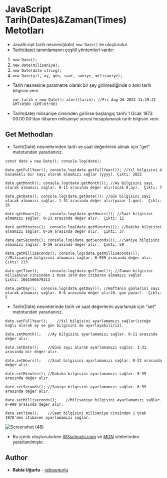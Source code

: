 # JavaScript Tarih(Dates)&Zaman(Times) Metotları
+ JavaScript tarih nesnesi(date) `new Date()` ile oluşturulur.
+ Tarih(date) tanımlamanın çeşitli yöntemleri vardır:
1. `new Date();`
2. `new Date(milisaniye);`
3. `new Date(date string);`
4. `new Date(yıl, ay, gün, saat, saniye, milisaniye);`
+ Tarih nesnesine parametre olarak bir şey girilmediğinde o anki tarih bilgisini verir. 

   `var tarih = new Date(); alert(tarih);
   //Fri Aug 26 2022 11:19:21 GMT+0300 (GMT+03:00)`    
    
+ Tarih(date) milisaniye cinsinden girilirse başlangıç tarihi 1 Ocak 1973 00.00.00'dan itibaren milisaniye süresi hesaplanarak tarih bilgisini verir.
## Get Methodları
+ Tarih(Date) nesnelerinden tarih ve saat değerlerini almak için "get" metotundan yararlanırız. 

` const date = new Date();
  console.log(date); `

`date.getFullYear();
console.log(date.getFullYear()); //Yıl bilgisini 4 basamaklı bir sayı olarak almamızı sağlar (yyyy). Çıktı: 2022`

`date.getMonth();
console.log(date.getMonth()); //Ay bilgisini sayı olarak almamızı sağlar. 0-11 arasında değer alır(ocak 0.ay).  Çıktı: 7`

`date.getDate();
console.log(date.getDate()); //Gün bilgisini sayı olarak almamızı sağlar. 1-31 arasında değer alır(pazar 1.gün).  Çıktı: 26`

`date.getHours();	
console.log(date.getHours()); //Saat bilgisini almamızı sağlar. 0-23 arasında değer alır.  Çıktı: 12`

`date.getMinutes();	
console.log(date.getMinutes()); //Dakika bilgisini almamızı sağlar. 0-59 arasında değer alır.  Çıktı: 37`

`date.getSeconds();
console.log(date.getSeconds()); //Saniye bilgisini almamızı sağlar. 0-59 arasında değer alır.  Çıktı: 59`

`date.getMilliseconds();
console.log(date.getMilliseconds()); //Milisaniye bilgisini almamızı sağlar. 0-999 arasında değer alır.  Çıktı: 213`

`date.getTime();	
console.log(date.getTime()); //Zaman bilgisini milisaniye cinsinden 1 Ocak 1970'den itibaren almamızı sağlar.   Çıktı: 1661506679213`

`date.getDay();	
console.log(date.getDay()); //Haftanın günlerini sayı olarak almamızı sağlar. 0-6 arasında değer alır(0. gün pazar).  Çıktı: 5`
+ Tarih(Date) nesnelerinde tarih ve saat değerlerini ayarlamak için "set" metotundan yararlanırız.

`date.setFullYear();	//Yıl bilgisini ayarlamamızı sağlar(isteğe bağlı olarak ay ve gün bilgisini de ayarlayabiliriz). `

`date.setMonth();	//Ay bilgisini ayarlamamızı sağlar. 0-11 arasında değer alır.`

`date.setDate();	//Günü sayı alarak ayarlamamızı sağlar. 1-31 arasında bir değer alır.`

`date.setHours();	//Saat bilgisini ayarlamamızı sağlar. 0-23 arasında değer alır.`

`date.setMinutes();	//Dakika bilgisini ayarlamamızı sağlar. 0-59 arasında değer alır.`

`date.setSeconds();	//Saniye bilgisini ayarlamamızı sağlar. 0-59 arasında değer alır.`

`date.setMilliseconds();	//Milisaniye bilgisini ayarlamamızı sağlar. 0-999 arasında değer alır.`

`date.setTime();	//Saat bilgisini milisaniye cinsinden 1 Ocak 1970'den itibaren ayarlamamızı sağlar.`

![Screenshot (48)](https://user-images.githubusercontent.com/34026929/186895673-c90ad6f4-ad3d-474e-ab4c-d0777c5e40e4.png)


+ Bu içerik oluşturulurken [W3schools.com](https://www.w3schools.com/js/js_dates.asp) ve [MDN](https://developer.mozilla.org/en-US/docs/Web/JavaScript/Reference/Global_Objects/Date) sitelerinden yararlanılmıştır.

 ## Author
* **Rabia Uğurlu** - [rabiaugurlu](https://github.com/rabiaugurlu)
